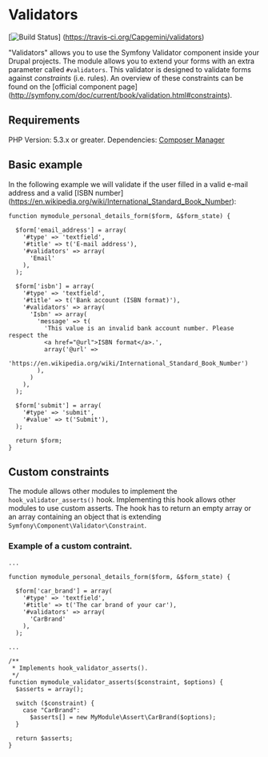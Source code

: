 # Validators
[![Build Status](https://travis-ci.org/Capgemini/validators.svg?branch=7.x-1.x)]
(https://travis-ci.org/Capgemini/validators)

"Validators" allows you to use the Symfony Validator component
inside your Drupal projects. The module allows you to extend your forms with
an extra parameter called `#validators`. This validator is designed to validate
forms against *constraints* (i.e. rules). An overview of these constraints can
be found on the [official component page]
(http://symfony.com/doc/current/book/validation.html#constraints).

## Requirements
PHP Version: 5.3.x or greater.
Dependencies: [Composer Manager](https://drupal.org/project/composer_manager)

## Basic example
In the following example we will validate if the user filled in a valid e-mail
address and a valid [ISBN number]
(https://en.wikipedia.org/wiki/International_Standard_Book_Number):

```
function mymodule_personal_details_form($form, &$form_state) {

  $form['email_address'] = array(
    '#type' => 'textfield',
    '#title' => t('E-mail address'),
    '#validators' => array(
      'Email'
    ),
  );

  $form['isbn'] = array(
    '#type' => 'textfield',
    '#title' => t('Bank account (ISBN format)'),
    '#validators' => array(
      'Isbn' => array(
        'message' => t(
          'This value is an invalid bank account number. Please respect the 
          <a href="@url">ISBN format</a>.',
          array('@url' => 
          'https://en.wikipedia.org/wiki/International_Standard_Book_Number')
        ),
      )
    ),
  );

  $form['submit'] = array(
    '#type' => 'submit',
    '#value' => t('Submit'),
  );

  return $form;
}
```

## Custom constraints
The module allows other modules to implement the 
`hook_validator_asserts()` hook. Implementing this hook allows other
modules to use custom asserts. The hook has to return an empty array or an array
containing an object that is extending `Symfony\Component\Validator\Constraint`.
 
### Example of a custom contraint.

```
...

function mymodule_personal_details_form($form, &$form_state) {

  $form['car_brand'] = array(
    '#type' => 'textfield',
    '#title' => t('The car brand of your car'),
    '#validators' => array(
      'CarBrand'
    ),
  );

...

/**
 * Implements hook_validator_asserts().
 */
function mymodule_validator_asserts($constraint, $options) {
  $asserts = array();

  switch ($constraint) {
    case "CarBrand":
      $asserts[] = new MyModule\Assert\CarBrand($options);
  }

  return $asserts;
}
```
